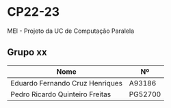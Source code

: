 # CP22-23
MEI - Projeto da UC de Computação Paralela 

## Grupo xx

| Nome                            | Nº      |
| ------------------------------- | ------- |
| Eduardo Fernando Cruz Henriques | A93186  |
| Pedro Ricardo Quinteiro Freitas | PG52700 |
